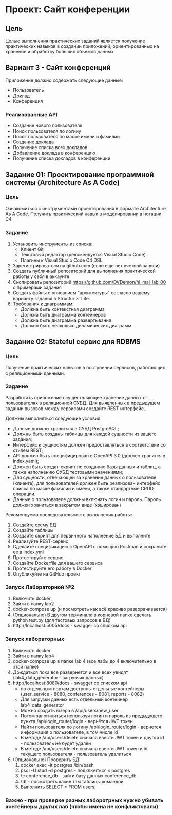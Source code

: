 # Проект: Сайт конференции

## Цель
Целью выполнения практических заданий является получение практических навыков в создании приложений, ориентированных на хранение и обработку больших объемов данных.

## Вариант 3 - Сайт конференций
Приложение должно содержать следующие данные:
- Пользователь
- Доклад
- Конференция

### Реализованные API
- Создание нового пользователя
- Поиск пользователя по логину
- Поиск пользователя по маске имени и фамилии
- Создание доклада
- Получение списка всех докладов
- Добавление доклада в конференцию
- Получение списка докладов в конференции

## Задание 01: Проектирование программной системы (Architecture As A Code)
### Цель
Ознакомиться с инструментами проектирования в формате Architecture As A Code. Получить практический навык в моделировании в нотации C4.

### Задание
1. Установить инструменты из списка:
    - Клиент Git
    - Текстовый редактор (рекомендуется Visual Studio Code)
    - Плагины к Visual Studio Code C4 DSL
2. Зарегистрироваться на github.com (если еще нет учетной записи)
3. Создать публичный репозиторий для выполнения практической работы у себя в аккаунте
4. Скопировать репозиторий https://github.com/DVDemon/hl_mai_lab_00 с примерами задания
5. Создать файлы с описанием "архитектуры" согласно вашему варианту задания в Structurizr Lite.
6. Требования к диаграммам:
    - Должна быть контекстная диаграмма
    - Должна быть диаграмма контейнеров
    - Должна быть диаграмма развертывания
    - Должно быть несколько динамических диаграмм.

## Задание 02: Stateful сервис для RDBMS

### Цель
Получение практических навыков в построении сервисов, работающих с
реляционными данными.

### Задание
Разработать приложение осуществляющее хранение данных о пользователях в
реляционной СУБД. Для выявленных в предыдущем задании вызовов между
сервисами создайте REST интерфейс.

Должны выполняться следующие условия:
- Данные должны храниться в СУБД PostgreSQL;
- Должны быть созданы таблицы для каждой сущности из вашего задания;
- Интерфейс к сущностям должен предоставляться в соответствии со стилем REST;
- API должен быть специфицирован в OpenAPI 3.0 (должен хранится в index.yaml);
- Должен быть создан скрипт по созданию базы данных и таблиц, а также
наполнению СУБД тестовыми значениями;
- Для сущности, отвечающей за хранение данных о пользователе (клиенте), для
пользователей должен быть реализован интерфейс поиска по маске фамилии и
имени, а также стандартные CRUD операции.
- Данные о пользователе должны включать логин и пароль. Пароль должен
храниться в закрытом виде (хэширован)

Рекомендуема последовательность выполнения работы:
1. Создайте схему БД
2. Создайте таблицы
3. Создайте скрипт для первичного наполнение БД и выполните
4. Реализуйте REST-сервис
5. Сделайте спецификацию с OpenAPI с помощью Postman и сохраните ее в
index.yml
6. Протестируйте сервис
7. Создайте Dockerfile для вашего сервиса
8. Протестируйте его работу в Docker
9. Опубликуйте на GitHub проект

### Запуск Лабораторной №2 
1. Включить docker
2. Зайти в папку lab2
3. docker-compose up (и посмотреть как всё красиво разворачивается)
4. (Опционально) В другом терминале в корневой папке сделать python test.py (для тестовых запросов в БД)
5. http://localhost:5005/docs - swagger со списком api


### Запуск лабораторных
1. Включить docker
2. Зайти в папку lab4
3. docker-compose up в папке lab 4 (все лабы до 4 включительно в этой папке)
4. Дождаться пока все развернется и все всех увидят (lab4_data_generator - загрузчик данных)
5. http://localhost:8080/docs - swagger со списком api
   - по отдельным портам доступны отдельные контейнеры (user_service - 8080, conferences - 8081, reports - 8082)
   - Для загрузки данных есть отдельный контейнер lab4_data_generator
   - Можно создать юзера в /api/users/new_user
   - Потом залогиниться используя логин и пароль из предыдущего пункта /api/login_router/login - вернётся JWT токен
   - Найти пользователя по логину /api/login_router/login - вернется информация о пользователе, в том числе id
   - В методе /api/users/delete сначала ввести JWT токен и другой id - пользователь не будет удалён
   - В методе /api/users/delete сначала ввести JWT токен и id текущего пользователя - пользователь удалиться
6. (Опционально) Проверить БД:
    1. docker exec -it postgres /bin/bash
    2. psql -U stud -d postgres - подключться к postgres
    3. \c conference_db - зайти базу данных conference_db
    4. \dt - посмотреть какие там таблицы командой
    5. Выполнить SELECT * FROM users;
  
### Важно - при проверке разных лаборотрных нужно убивать контейнеры других лаб (чтобы имена не конфликтовали)
